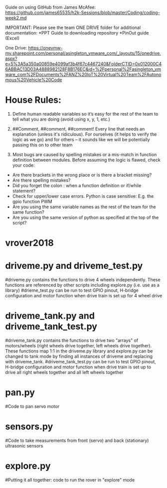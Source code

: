 Guide on using GitHub from James McAfee:
https://github.com/james65535/h2k-Sessions/blob/master/Coding/coding-week2.md

IMPORTANT: Please see the team ONE DRIVE folder for additional documentation:
*PPT Guide to downloading repository
*PinOut guide (Excel)

One Drive: https://onevmw-my.sharepoint.com/personal/asingleton_vmware_com/_layouts/15/onedrive.aspx?e=5%3A5a350a00859e4099af3b4f67c4467240&FolderCTID=0x012000C46ABBAC13D03A4888982128F8B176EC&id=%2Fpersonal%2Fasingleton_vmware_com%2FDocuments%2FANZ%20IoT%20Virtual%20Team%2FAutonomous%20Vehicle%20Code

# House Rules:

1. Define human readable variables so it’s easy for the rest of the team to tell what  you are doing (avoid using x, y, 1, etc.)
 
2. ##Comment, ##comment, ##comment! Every line that needs an explanation (unless it's ridiculous). For ourselves (it helps to verify the logic as we go) and for others – it sounds like we will be potentially passing this on to other team

3. Most bugs are caused by spelling mistakes or a mis-match in function definition between modules. Before assuming the logic is flawed, check your code:
 
  * Are there brackets in the wrong place or is there a bracket missing?
  * Are there spelling mistakes?
  * Did you forget the colon : when a function definition or if/while statement?
  * Check for upper/lower case errors. Python is case sensitive: E.g. the gpio function PWM
  * Are you using the same variable names as the rest of the team for the same function?
  * Are you using the same version of python as specified at the top of the script?

# vrover2018
# driveme.py and driveme_test.py
  #driveme.py contains the functions to drive 4 wheels independently. These functions are referenced by other scripts including explore.py (i.e. use as a library)
  #drieme_test.py can be run to test GPIO pinout, H-bridge configuration and motor function when drive train is set up for 4 wheel drive

# driveme_tank.py and driveme_tank_test.py
  #driveme_tank.py contains the functions to drive two "arrays" of motors/wheels (right wheels drive together, left wheels drive together). These functions map 1:1 in the driveme.py library and explore.py can be changed to tank mode by finding all instances of driveme and replacing with driveme_tank.
  #driveme_tank_test.py can be run to test GPIO pinout, H-bridge configuration and motor function when drive train is set up to drive all right wheels together and all left wheels together

# pan.py
  #Code to pan servo motor
# sensors.py
  #Code to take measurements from front (servo) and back (stationary) ultrasonic sensors
# explore.py
  #Putting it all together: code to run the rover in "explore" mode
